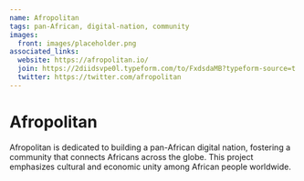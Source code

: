 ```yaml
---
name: Afropolitan
tags: pan-African, digital-nation, community
images:
  front: images/placeholder.png
associated_links:
  website: https://afropolitan.io/
  join: https://2diidsvpe0l.typeform.com/to/FxdsdaMB?typeform-source=t.co
  twitter: https://twitter.com/afropolitan
---
```


# Afropolitan

Afropolitan is dedicated to building a pan-African digital nation, fostering a community that connects Africans across the globe. This project emphasizes cultural and economic unity among African people worldwide.